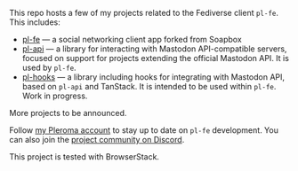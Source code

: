 This repo hosts a few of my projects related to the Fediverse client `pl-fe`. This includes:

- [pl-fe](./packages/pl-fe/) — a social networking client app forked from Soapbox
- [pl-api](./packages/pl-api) — a library for interacting with Mastodon API-compatible servers, focused on support for projects extending the official Mastodon API. It is used by `pl-fe`.
- [pl-hooks](./packages/pl-hooks) — a library including hooks for integrating with Mastodon API, based on `pl-api` and TanStack. It is intended to be used within `pl-fe`. Work  in progress.

More projects to be announced.

Follow [my Pleroma account](https://pl.fediverse.pl/@mkljczk) to stay up to date on `pl-fe` development. You can also join the [project community on Discord](https://discord.gg/NCZZsqqgUH).


This project is tested with BrowserStack.
